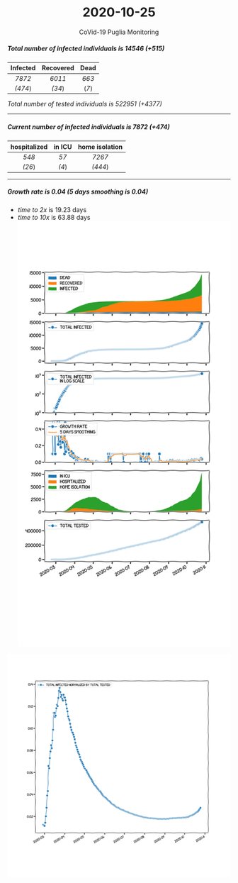<div align='center'>

# 2020-10-25
CoVid-19 Puglia Monitoring
</div>

##### Total number of infected individuals is 14546 (+515)
Infected | Recovered | Dead
:---: | :---: | :---:
*7872* | *6011* | *663*
*(474*) | *(34*) | (*7*)

*Total number of tested individuals is 522951 (+4377)*
***
##### Current number of infected individuals is 7872 (+474)
hospitalized | in ICU | home isolation
:---: | :---: | :---:
*548* |*57* |*7267*
*(26*) |*(4*) |*(444*)
***
##### Growth rate is 0.04 (5 days smoothing is 0.04)
- *time to 2x* is 19.23 days
- *time to 10x* is 63.88 days
![stats][stats]

![infected_normalized][infected_normalized]

[stats]: stats_Puglia.png
[infected_normalized]: infected_normalized_Puglia.png
